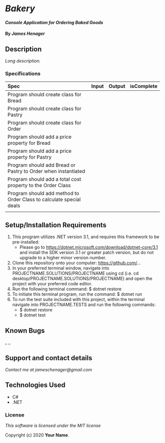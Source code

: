 # _Bakery_

#### _Console Application for Ordering Baked Goods_

#### By _**James Henager**_

## Description

_Long description._

### Specifications
| Spec | Input | Output | isComplete |
| :-------------     | :------------- | :------------- |:------------- |
|Program should create class for Bread |  |  |  |
|Program should create class for Pastry  |  |  |  |
|Program should create class for Order  |  |  |  |
|Program should add a price property for Bread  |  |  |  |
|Program should add a price property for Pastry  |  |  |  |
|Program should add Bread or Pastry to Order when instantiated|  |  |  |
|Program should add a total cost property to the Order Class  |  |  |  |
|Program should add method to Order Class to calculate special deals|  |  |  |
|  |  |  |  |

## Setup/Installation Requirements

1. This program utilizes .NET version 3.1, and requires this framework to be pre-installed:
    * Please go to https://dotnet.microsoft.com/download/dotnet-core/3.1 and install the SDK   version 3.1 or greater patch version, but do not upgrade to a higher minor version number.
2. Clone this repository onto your computer: https://github.com/...
3. In your preferred terminal window, navigate into PROJECTNAME.SOLUTIONS/PROJECTNAME using cd (i.e. cd desktop/PROJECTNAME.SOLUTIONS/PROJECTNAME) and open the project with your preferred code editor.
4. Run the following terminal command: $ dotnet restore
5. To initiate this terminal program, run the command: $ dotnet run
6. To run the test suite included with this project, within the terminal navigate into PROJECTNAME.TESTS and run the following commands:
    * $ dotnet restore
    * $ dotnet test


## Known Bugs

_ _

## Support and contact details

_Contact me at jameschenager@gmail.com_

## Technologies Used

- C#
- .NET

### License

_This software is licensed under the MIT license_

Copyright (c) 2020 **Your Name**.